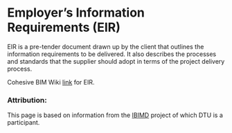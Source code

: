 # Employer’s Information Requirements (EIR)​

EIR is a pre-tender document drawn up by the client that outlines the information requirements to be delivered. It also describes the processes and standards that the supplier should adopt in terms of the project delivery process.

Cohesive BIM Wiki [link](https://www.designingbuildings.co.uk/wiki/Employer%27s_information_requirements_EIR) for EIR.

### Attribution:
This page is based on information from the [IBIMD](https://www.ct.upt.ro/IBIMD/) project of which DTU is a participant.

